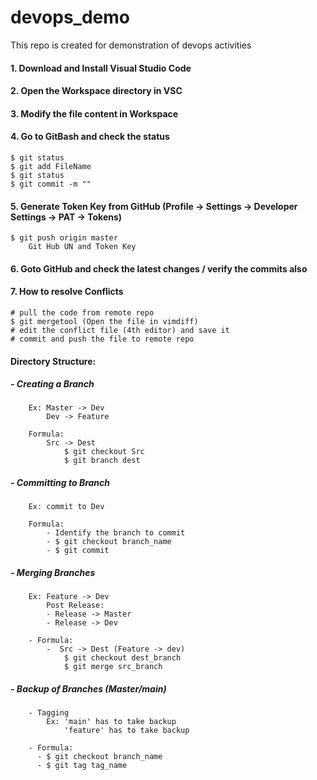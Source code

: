 # devops_demo
This repo is created for demonstration of devops activities

#### 1. Download and Install Visual Studio Code
#### 2. Open the Workspace directory in VSC
#### 3. Modify the file content in Workspace
#### 4. Go to GitBash and check the status
    $ git status
    $ git add FileName
    $ git status
    $ git commit -m ""

#### 5. Generate Token Key from GitHub (Profile -> Settings -> Developer Settings -> PAT -> Tokens)
    $ git push origin master
        Git Hub UN and Token Key

#### 6. Goto GitHub and check the latest changes / verify the commits also

#### 7. How to resolve Conflicts
    # pull the code from remote repo
    $ git mergetool (Open the file in vimdiff)
    # edit the conflict file (4th editor) and save it
    # commit and push the file to remote repo

#### Directory Structure:

##### - Creating a Branch
		Ex: Master -> Dev
		    Dev -> Feature

        Formula:
            Src -> Dest
                $ git checkout Src
                $ git branch dest

##### - Committing to Branch
		Ex: commit to Dev

        Formula:
            - Identify the branch to commit
            - $ git checkout branch_name
            - $ git commit 

##### - Merging Branches
		Ex: Feature -> Dev
		    Post Release:
			- Release -> Master
			- Release -> Dev
  
        - Formula:
            -  Src -> Dest (Feature -> dev)
                $ git checkout dest_branch
                $ git merge src_branch

##### - Backup of Branches (Master/main)
		- Tagging
            Ex: 'main' has to take backup
                'feature' has to take backup

        - Formula:
          - $ git checkout branch_name
          - $ git tag tag_name